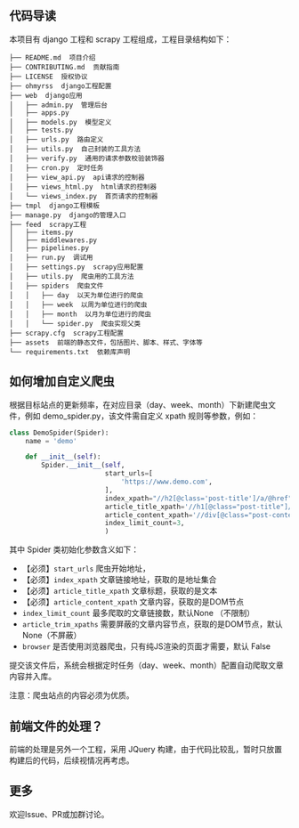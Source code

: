 ## 代码导读

本项目有 django 工程和 scrapy 工程组成，工程目录结构如下：

```
├── README.md  项目介绍
├── CONTRIBUTING.md  贡献指南
├── LICENSE  授权协议
├── ohmyrss  django工程配置
├── web  django应用
│   ├── admin.py  管理后台
│   ├── apps.py
│   ├── models.py  模型定义
│   ├── tests.py
│   ├── urls.py  路由定义
│   ├── utils.py  自己封装的工具方法
│   ├── verify.py  通用的请求参数校验装饰器
│   ├── cron.py  定时任务
│   ├── view_api.py  api请求的控制器
│   ├── views_html.py  html请求的控制器
│   └── views_index.py  首页请求的控制器
├── tmpl  django工程模板
├── manage.py  django的管理入口
├── feed  scrapy工程
│   ├── items.py
│   ├── middlewares.py
│   ├── pipelines.py
│   ├── run.py  调试用
│   ├── settings.py  scrapy应用配置
│   ├── utils.py  爬虫用的工具方法
│   ├── spiders  爬虫文件
│   │   ├── day  以天为单位进行的爬虫
│   │   ├── week  以周为单位进行的爬虫
│   │   ├── month  以月为单位进行的爬虫
│   │   └── spider.py  爬虫实现父类
├── scrapy.cfg  scrapy工程配置
├── assets  前端的静态文件，包括图片、脚本、样式、字体等
└── requirements.txt  依赖库声明
```

## 如何增加自定义爬虫
根据目标站点的更新频率，在对应目录（day、week、month）下新建爬虫文件，例如 demo_spider.py，该文件需自定义 xpath 规则等参数，例如：

```python
class DemoSpider(Spider):
    name = 'demo'

    def __init__(self):
        Spider.__init__(self,
                        start_urls=[
                            'https://www.demo.com',
                        ],
                        index_xpath="//h2[@class='post-title']/a/@href",
                        article_title_xpath='//h1[@class="post-title"]/a/text()',
                        article_content_xpath='//div[@class="post-content"]',
                        index_limit_count=3,
                        )
```

其中 Spider 类初始化参数含义如下：
- 【必须】`start_urls` 爬虫开始地址，
- 【必须】`index_xpath` 文章链接地址，获取的是地址集合
- 【必须】`article_title_xpath` 文章标题，获取的是文本
- 【必须】`article_content_xpath` 文章内容，获取的是DOM节点
- `index_limit_count` 最多爬取的文章链接数，默认None （不限制）
- `article_trim_xpaths` 需要屏蔽的文章内容节点，获取的是DOM节点，默认None（不屏蔽）
- `browser` 是否使用浏览器爬虫，只有纯JS渲染的页面才需要，默认 False

提交该文件后，系统会根据定时任务（day、week、month）配置自动爬取文章内容并入库。

注意：爬虫站点的内容必须为优质。

## 前端文件的处理？
前端的处理是另外一个工程，采用 JQuery 构建，由于代码比较乱，暂时只放置构建后的代码，后续视情况再考虑。

## 更多
欢迎Issue、PR或加群讨论。
